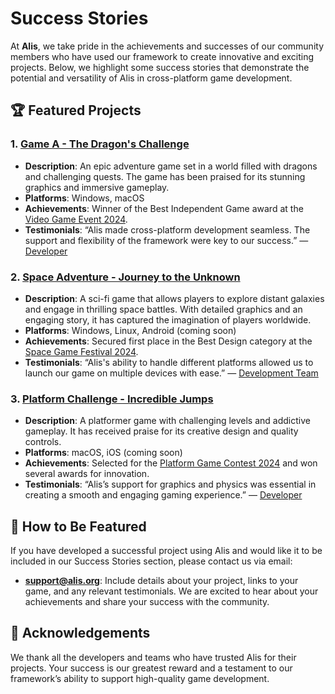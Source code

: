 # Success Stories

At **Alis**, we take pride in the achievements and successes of our community members who have used our framework to create innovative and exciting projects. Below, we highlight some success stories that demonstrate the potential and versatility of Alis in cross-platform game development.

## 🏆 Featured Projects

### **1. [Game A - The Dragon's Challenge](link-to-game-a)**

- **Description**: An epic adventure game set in a world filled with dragons and challenging quests. The game has been praised for its stunning graphics and immersive gameplay.
- **Platforms**: Windows, macOS
- **Achievements**: Winner of the Best Independent Game award at the [Video Game Event 2024](link-to-event).
- **Testimonials**: “Alis made cross-platform development seamless. The support and flexibility of the framework were key to our success.” — [Developer](link-to-testimonial)

### **2. [Space Adventure - Journey to the Unknown](link-to-game-b)**

- **Description**: A sci-fi game that allows players to explore distant galaxies and engage in thrilling space battles. With detailed graphics and an engaging story, it has captured the imagination of players worldwide.
- **Platforms**: Windows, Linux, Android (coming soon)
- **Achievements**: Secured first place in the Best Design category at the [Space Game Festival 2024](link-to-festival).
- **Testimonials**: “Alis's ability to handle different platforms allowed us to launch our game on multiple devices with ease.” — [Development Team](link-to-testimonial)

### **3. [Platform Challenge - Incredible Jumps](link-to-game-c)**

- **Description**: A platformer game with challenging levels and addictive gameplay. It has received praise for its creative design and quality controls.
- **Platforms**: macOS, iOS (coming soon)
- **Achievements**: Selected for the [Platform Game Contest 2024](link-to-contest) and won several awards for innovation.
- **Testimonials**: “Alis’s support for graphics and physics was essential in creating a smooth and engaging gaming experience.” — [Developer](link-to-testimonial)

## 🎯 How to Be Featured

If you have developed a successful project using Alis and would like it to be included in our Success Stories section, please contact us via email:

- **support@alis.org**: Include details about your project, links to your game, and any relevant testimonials. We are excited to hear about your achievements and share your success with the community.

## 🌟 Acknowledgements

We thank all the developers and teams who have trusted Alis for their projects. Your success is our greatest reward and a testament to our framework’s ability to support high-quality game development.
